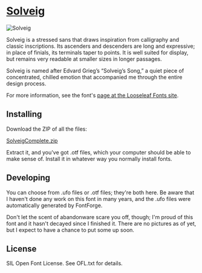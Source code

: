 # [Solveig](http://looseleaf.chuckmasterson.com/solveig)

![Solveig](http://looseleaf.chuckmasterson.com/images/SolveigFlag.jpg)

Solveig is a stressed sans that draws inspiration from calligraphy and classic
inscriptions. Its ascenders and descenders are long and expressive; in place of
finials, its terminals taper to points. It is well suited for display, but
remains very readable at smaller sizes in longer passages.

Solveig is named after Edvard Grieg’s “Solveig’s Song,” a quiet piece of
concentrated, chilled emotion that accompanied me through the entire design
process.

For more information, see the font's [page at the Looseleaf Fonts
site](http://looseleaf.chuckmasterson.com/solveig).

## Installing

Download the ZIP of all the files:

[SolveigComplete.zip](https://github.com/chuckmasterson/solveig/raw/master/SolveigComplete.zip)

Extract it, and you've got .otf files, which your computer should be able to make sense of. Install it in whatever way you normally install fonts.

## Developing

You can choose from .ufo files or .otf files; they're both here. Be aware that I haven't done any work on this font in many years, and the .ufo files were automatically generated by FontForge.

Don't let the scent of abandonware scare you off, though; I'm proud of this
font and it hasn't decayed since I finished it. There are no pictures as of
yet, but I expect to have a chance to put some up soon.

## License

SIL Open Font License. See OFL.txt for details.
